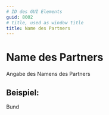 ```yaml
---
# ID des GUI Elements
guid: 8002
# title, used as window title
title: Name des Partners
---
```


# Name des Partners

Angabe des Namens des Partners

## Beispiel:

Bund
